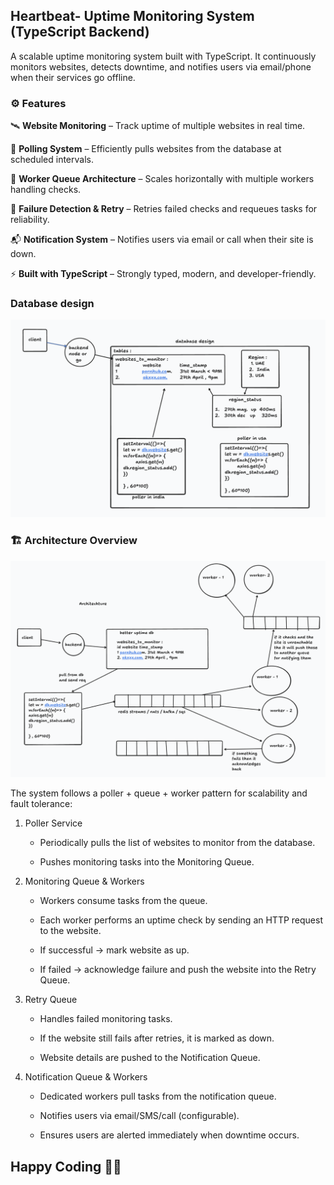 ## Heartbeat- Uptime Monitoring System (TypeScript Backend)

A scalable uptime monitoring system built with TypeScript. It continuously monitors websites, detects downtime, and notifies users via email/phone when their services go offline.

### ⚙️ Features

🛰 **Website Monitoring** – Track uptime of multiple websites in real time.

📡 **Polling System** – Efficiently pulls websites from the database at scheduled intervals.

🧵 **Worker Queue Architecture** – Scales horizontally with multiple workers handling checks.

🚨 **Failure Detection & Retry** – Retries failed checks and requeues tasks for reliability.

📬 **Notification System** – Notifies users via email or call when their site is down.

⚡ **Built with TypeScript** – Strongly typed, modern, and developer-friendly.


### Database design

![Database Diagram](./architecture/database_design.png)

### 🏗️ Architecture Overview

![Architecture Diagram](./architecture/architecture.png)

The system follows a poller + queue + worker pattern for scalability and fault tolerance:

1. Poller Service

    - Periodically pulls the list of websites to monitor from the database.

    - Pushes monitoring tasks into the Monitoring Queue.

2. Monitoring Queue & Workers

    - Workers consume tasks from the queue.

    - Each worker performs an uptime check by sending an HTTP request to the website.

    - If successful → mark website as up.

    - If failed → acknowledge failure and push the website into the Retry Queue.

3. Retry Queue

    - Handles failed monitoring tasks.

    - If the website still fails after retries, it is marked as down.

    - Website details are pushed to the Notification Queue.

4. Notification Queue & Workers

    - Dedicated workers pull tasks from the notification queue.

    - Notifies users via email/SMS/call (configurable).

    - Ensures users are alerted immediately when downtime occurs.
  
## Happy Coding 👨‍💻